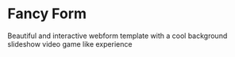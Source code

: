# Fancy Form

Beautiful and interactive webform template with a cool background slideshow video game like experience